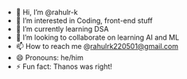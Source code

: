 - 👋 Hi, I’m @rahulr-k
- 👀 I’m interested in Coding, front-end stuff
- 🌱 I’m currently learning DSA
- 💞️ I’m looking to collaborate on learning AI and ML
- 📫 How to reach me @rahulrk220501@gmail.com
- 😄 Pronouns: he/him
- ⚡ Fun fact: Thanos was right!

<!---
rahulr-k/rahulr-k is a ✨ special ✨ repository because its `README.md` (this file) appears on your GitHub profile.
You can click the Preview link to take a look at your changes.
--->
